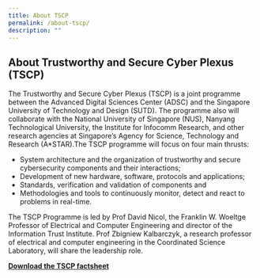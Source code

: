 ```yaml
---
title: About TSCP
permalink: /about-tscp/
description: ""
---
```

About Trustworthy and Secure Cyber Plexus (TSCP)
-----------

The Trustworthy and Secure Cyber Plexus (TSCP) is a joint programme between the Advanced Digital Sciences Center (ADSC) and the Singapore University of Technology and Design (SUTD). The programme also will collaborate with the National University of Singapore (NUS), Nanyang Technological University, the Institute for Infocomm Research, and other research agencies at Singapore’s Agency for Science, Technology and Research (A\*STAR).The TSCP programme will focus on four main thrusts:

*   System architecture and the organization of trustworthy and secure cybersecurity components and their interactions;
*   Development of new hardware, software, protocols and applications;
*   Standards, verification and validation of components and
*   Methodologies and tools to continuously monitor, detect and react to problems in real-time.

The TSCP Programme is led by Prof David Nicol, the Franklin W. Woeltge Professor of Electrical and Computer Engineering and director of the Information Trust Institute. Prof Zbigniew Kalbarczyk, a research professor of electrical and computer engineering in the Coordinated Science Laboratory, will share the leadership role.

**[Download the TSCP factsheet](/files/tscp-factsheet-(nrf-edited).pdf)**